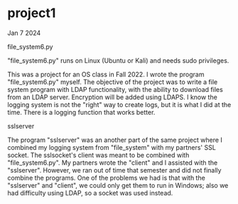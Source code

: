 # project1

Jan 7 2024

file_system6.py

"file_system6.py" runs on Linux (Ubuntu or Kali) and needs sudo privileges.

This was a project for an OS class in Fall 2022.  I wrote the program "file_system6.py" myself. The objective of the project was to write a file system program with LDAP functionality, with the ability to download files from an LDAP server.  Encryption will be added using LDAPS.  I know the logging system is not the "right" way to create logs, but it is what I did at the time.  There is a logging function that works better.



sslserver

The program "sslserver" was an another part of the same project where I combined my logging system from "file_system" with my partners' SSL socket.  The sslsocket's client was meant to be combined with "file_system6.py".  My partners wrote the "client" and I assisted with the "sslserver". However, we ran out of time that semester and did not finally combine the programs.  One of the problems we had is that with the "sslserver" and "client", we could only get them to run in Windows; also we had difficulty using LDAP, so a socket was used instead.

